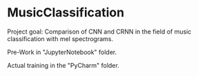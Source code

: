 # MusicClassification

Project goal:
Comparison of CNN and CRNN in the field of music classification with mel spectrograms.


Pre-Work in "JupyterNotebook" folder.

Actual training in the "PyCharm" folder.
